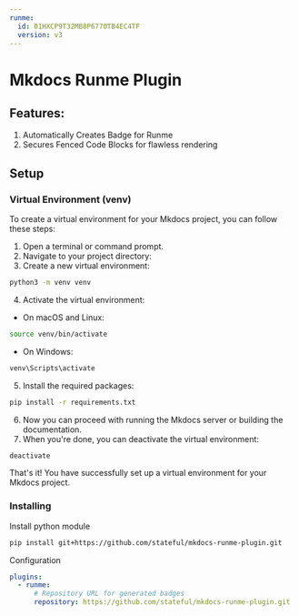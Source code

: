 ```yaml
---
runme:
  id: 01HXCP9T32MB8P6770TB4EC4TF
  version: v3
---
```


# Mkdocs Runme Plugin

## Features:

1. Automatically Creates Badge for Runme
2. Secures Fenced Code Blocks for flawless rendering

## Setup

### Virtual Environment (venv)

To create a virtual environment for your Mkdocs project, you can follow these steps:

1. Open a terminal or command prompt.
2. Navigate to your project directory:
3. Create a new virtual environment:

```sh {"id":"01HXCP9T32MB8P6770SXWQAYBH","name":"venv-new"}
python3 -m venv venv
```

4. Activate the virtual environment:

- On macOS and Linux:

```sh {"id":"01HXCP9T32MB8P6770SYDK3A3K","name":"venv-activate"}
source venv/bin/activate
```

- On Windows:

```sh {"id":"01HXCP9T32MB8P6770T1WK2WCM","name":"venv-activate-win"}
venv\Scripts\activate
```

5. Install the required packages:

```sh {"id":"01HXCP9T32MB8P6770T5D7S3D9","name":"dependencies"}
pip install -r requirements.txt
```

6. Now you can proceed with running the Mkdocs server or building the documentation.
7. When you're done, you can deactivate the virtual environment:

```sh {"id":"01HXCP9T32MB8P6770T73T5M6K","name":"venv-deactivate"}
deactivate
```

That's it! You have successfully set up a virtual environment for your Mkdocs project.

### Installing

Install python module

```sh {"id":"01HXCP9T32MB8P6770T8HZ2SEA","name":"pip-install"}
pip install git+https://github.com/stateful/mkdocs-runme-plugin.git
```

Configuration

```yaml {"id":"01HXCPZGGV9Z5P545RQ11HGHDW"}
plugins:
  - runme:
      # Repository URL for generated badges
      repository: https://github.com/stateful/mkdocs-runme-plugin.git
```